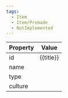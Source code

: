 ```yaml
---
tags:
  - Item
  - Item/Premade
  - NotImplemented
---
```


| Property | Value     |
| -------- | --------- |
| id       | {{title}} |
| name     |           |
| type     |           |
| culture  |           |


